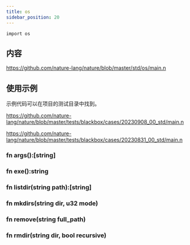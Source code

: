 ```yaml
---
title: os
sidebar_position: 20
---
```


`import os`

## 内容

https://github.com/nature-lang/nature/blob/master/std/os/main.n

## 使用示例

示例代码可以在项目的测试目录中找到。

https://github.com/nature-lang/nature/blob/master/tests/blackbox/cases/20230908_00_std/main.n

https://github.com/nature-lang/nature/blob/master/tests/blackbox/cases/20230831_00_std/main.n


### fn args():[string]

### fn exe():string

### fn listdir(string path):[string]

### fn mkdirs(string dir, u32 mode)

### fn remove(string full_path)

### fn rmdir(string dir, bool recursive)
